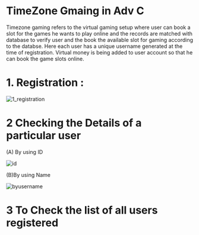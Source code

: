 # TimeZone Gmaing in Adv C
Timezone gaming refers to the virtual gaming setup where user can book a slot for the games he wants to play online and the records are matched with database to verify user and the book the available slot for gaming according to the databse. Here each user has a unique username generated at the time of registration. Virtual money is being added to user account so that he can book the game slots online.

# 1. Registration :
![1_registration](https://user-images.githubusercontent.com/66235628/87850972-f4635900-c911-11ea-9212-03d1d6cc1569.gif)

# 2 Checking the Details of a particular user 
(A) By using ID

![id](https://user-images.githubusercontent.com/66235628/87855741-ec1e1480-c937-11ea-8823-b2f569b98dd0.gif)

(B)By using Name 

![byusername](https://user-images.githubusercontent.com/66235628/87855090-a3fcf300-c933-11ea-9583-64de1cc7f355.gif)

# 3 To Check the list of all users registered 




